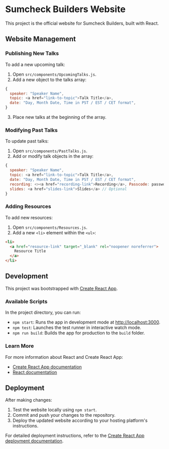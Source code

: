 # Sumcheck Builders Website

This project is the official website for Sumcheck Builders, built with React.

## Website Management

### Publishing New Talks

To add a new upcoming talk:

1. Open `src/components/UpcomingTalks.js`.
2. Add a new object to the talks array:

```javascript
{
  speaker: "Speaker Name",
  topic: <a href="link-to-topic">Talk Title</a>,
  date: "Day, Month Date, Time in PST / EST / CET format",
}
```

3. Place new talks at the beginning of the array.

### Modifying Past Talks

To update past talks:

1. Open `src/components/PastTalks.js`.
2. Add or modify talk objects in the array:

```javascript
{
  speaker: "Speaker Name",
  topic: <a href="link-to-topic">Talk Title</a>,
  date: "Day, Month Date, Time in PST / EST / CET format",
  recording: <><a href="recording-link">Recording</a>, Passcode: password</>,
  slides: <a href="slides-link">Slides</a> // Optional
}
```

### Adding Resources

To add new resources:

1. Open `src/components/Resources.js`.
2. Add a new `<li>` element within the `<ul>`:

```html
<li>
  <a href="resource-link" target="_blank" rel="noopener noreferrer">
    Resource Title
  </a>
</li>
```

## Development

This project was bootstrapped with [Create React App](https://github.com/facebook/create-react-app).

### Available Scripts

In the project directory, you can run:

- `npm start`: Runs the app in development mode at [http://localhost:3000](http://localhost:3000).
- `npm test`: Launches the test runner in interactive watch mode.
- `npm run build`: Builds the app for production to the `build` folder.

### Learn More

For more information about React and Create React App:

- [Create React App documentation](https://facebook.github.io/create-react-app/docs/getting-started)
- [React documentation](https://reactjs.org/)

## Deployment

After making changes:

1. Test the website locally using `npm start`.
2. Commit and push your changes to the repository.
3. Deploy the updated website according to your hosting platform's instructions.

For detailed deployment instructions, refer to the [Create React App deployment documentation](https://facebook.github.io/create-react-app/docs/deployment).
